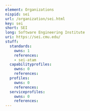 ```yaml
---
element: Organizations
nispid: sei
url: /organization/sei.html
key: sei
short: SEI
long: Software Engineering Institute
uri: https://sei.cmu.edu/
stuff:
  standards:
    owns: 1
    references:
    - sei-atam
  capabilityprofiles:
    owns: 0
    references:
  profiles:
    owns: 0
    references:
  serviceprofiles:
    owns: 0
    references:
---
```

